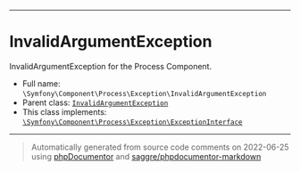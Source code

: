 ***

# InvalidArgumentException

InvalidArgumentException for the Process Component.

* Full name: `\Symfony\Component\Process\Exception\InvalidArgumentException`
* Parent class: [`InvalidArgumentException`](../../../../InvalidArgumentException.md)
* This class implements:
  [`\Symfony\Component\Process\Exception\ExceptionInterface`](./ExceptionInterface.md)

***
> Automatically generated from source code comments on 2022-06-25 using [phpDocumentor](http://www.phpdoc.org/) and [saggre/phpdocumentor-markdown](https://github.com/Saggre/phpDocumentor-markdown)
